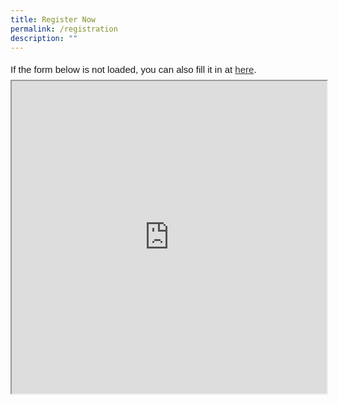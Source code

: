 ```yaml
---
title: Register Now
permalink: /registration
description: ""
---
```

<div style="font-family:Sans-Serif;font-size:15px;color:#000;opacity:0.9;padding-top:5px;padding-bottom:8px">If the form below is not loaded, you can also fill it in at <a target="_blank" href="https://form.gov.sg/62ea28689b241b001219d8c3">here</a>.</div>

<!-- Change the width and height values to suit you best -->
<iframe id="iframe" src="https://form.gov.sg/62ea28689b241b001219d8c3" style="width:100%;height:500px"></iframe>